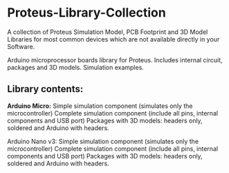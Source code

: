 # Proteus-Library-Collection
A collection of Proteus Simulation Model, PCB Footprint and 3D Model Libraries for most common devices which are not available directly in your Software.

Arduino microprocessor boards library for Proteus.
Includes internal circuit, packages and 3D models.
Simulation examples.


## Library contents:
**Arduino Micro:**
Simple simulation component (simulates only the microcontroller)
Complete simulation component (include all pins, internal components and USB port)
Packages with 3D models: headers only, soldered and Arduino with headers.

Arduino Nano v3:
Simple simulation component (simulates only the microcontroller)
Complete simulation component (include all pins, internal components and USB port)
Packages with 3D models: headers only, soldered and Arduino with headers.
